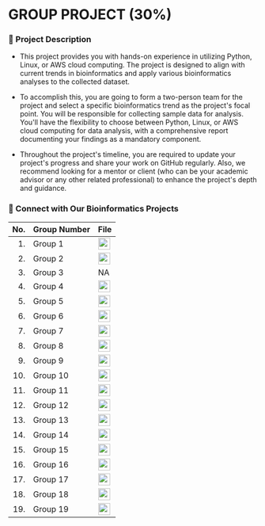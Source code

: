 # GROUP PROJECT (30%)

### 📑 Project Description  
- This project provides you with hands-on experience in utilizing Python, Linux, or AWS cloud computing. The project is designed to align with current trends in bioinformatics and apply various bioinformatics analyses to the collected dataset.

- To accomplish this, you are going to form a two-person team for the project and select a specific bioinformatics trend as the project's focal point. You will be responsible for collecting sample data for analysis. You'll have the flexibility to choose between Python, Linux, or AWS cloud computing for data analysis, with a comprehensive report documenting your findings as a mandatory component.

- Throughout the project's timeline, you are required to update your project's progress and share your work on GitHub regularly. Also, we recommend looking for a mentor or client (who can be your academic advisor or any other related professional) to enhance the project's depth and guidance.


### 👋 Connect with Our Bioinformatics Projects 
| No. | Group Number                                             | File |
|----: |----------------------------------------------------|------|
| 1.   | Group 1 | <a href="https://github.com/NiesHW/SECB3203_P4B/tree/b3bcf551bf0d5630eb41dd90e073d47e89bd5d63/Group_Project/Group_1" ><img src="https://cdn.icon-icons.com/icons2/2963/PNG/512/macos_big_sur_folder_icon_186046.png" width="24px" height="24px" ></a> |
| 2.   | Group 2 | <a href="https://github.com/NiesHW/SECB3203_P4B/tree/b3bcf551bf0d5630eb41dd90e073d47e89bd5d63/Group_Project/Group_2" ><img src="https://cdn.icon-icons.com/icons2/2963/PNG/512/macos_big_sur_folder_icon_186046.png" width="24px" height="24px" ></a> |
| 3.   | Group 3 | NA |
| 4.   | Group 4 | <a href="https://github.com/NiesHW/SECB3203_P4B/tree/b3bcf551bf0d5630eb41dd90e073d47e89bd5d63/Group_Project/Group_4" ><img src="https://cdn.icon-icons.com/icons2/2963/PNG/512/macos_big_sur_folder_icon_186046.png" width="24px" height="24px" ></a> |
| 5.   | Group 5 | <a href="https://github.com/NiesHW/SECB3203_P4B/tree/b3bcf551bf0d5630eb41dd90e073d47e89bd5d63/Group_Project/Group_5" ><img src="https://cdn.icon-icons.com/icons2/2963/PNG/512/macos_big_sur_folder_icon_186046.png" width="24px" height="24px" ></a> |
| 6.   | Group 6 | <a href="https://github.com/NiesHW/SECB3203_P4B/tree/b3bcf551bf0d5630eb41dd90e073d47e89bd5d63/Group_Project/Group_6" ><img src="https://cdn.icon-icons.com/icons2/2963/PNG/512/macos_big_sur_folder_icon_186046.png" width="24px" height="24px" ></a> |
| 7.   | Group 7 | <a href="https://github.com/NiesHW/SECB3203_P4B/tree/b3bcf551bf0d5630eb41dd90e073d47e89bd5d63/Group_Project/Group%207" ><img src="https://cdn.icon-icons.com/icons2/2963/PNG/512/macos_big_sur_folder_icon_186046.png" width="24px" height="24px" ></a>|
| 8.   | Group 8 | <a href="https://github.com/NiesHW/SECB3203_P4B/tree/b3bcf551bf0d5630eb41dd90e073d47e89bd5d63/Group_Project/Group_8" ><img src="https://cdn.icon-icons.com/icons2/2963/PNG/512/macos_big_sur_folder_icon_186046.png" width="24px" height="24px" ></a> |
| 9.   | Group 9 | <a href="https://github.com/NiesHW/SECB3203_P4B/tree/b3bcf551bf0d5630eb41dd90e073d47e89bd5d63/Group_Project/Group_9" ><img src="https://cdn.icon-icons.com/icons2/2963/PNG/512/macos_big_sur_folder_icon_186046.png" width="24px" height="24px" ></a> |
| 10.   | Group 10 | <a href="https://github.com/NiesHW/SECB3203_P4B/tree/b3bcf551bf0d5630eb41dd90e073d47e89bd5d63/Group_Project/Group_10" ><img src="https://cdn.icon-icons.com/icons2/2963/PNG/512/macos_big_sur_folder_icon_186046.png" width="24px" height="24px" ></a> |
| 11.   | Group 11 | <a href="https://github.com/NiesHW/SECB3203_P4B/tree/b3bcf551bf0d5630eb41dd90e073d47e89bd5d63/Group_Project/Group_11" ><img src="https://cdn.icon-icons.com/icons2/2963/PNG/512/macos_big_sur_folder_icon_186046.png" width="24px" height="24px" ></a> |
| 12.   | Group 12 | <a href="https://github.com/NiesHW/SECB3203_P4B/tree/b3bcf551bf0d5630eb41dd90e073d47e89bd5d63/Group_Project/Group_12" ><img src="https://cdn.icon-icons.com/icons2/2963/PNG/512/macos_big_sur_folder_icon_186046.png" width="24px" height="24px" ></a> |
| 13.   | Group 13 | <a href="https://github.com/NiesHW/SECB3203_P4B/tree/b3bcf551bf0d5630eb41dd90e073d47e89bd5d63/Group_Project/Group_13" ><img src="https://cdn.icon-icons.com/icons2/2963/PNG/512/macos_big_sur_folder_icon_186046.png" width="24px" height="24px" ></a> |
| 14.   | Group 14 | <a href="https://github.com/NiesHW/SECB3203_P4B/tree/b3bcf551bf0d5630eb41dd90e073d47e89bd5d63/Group_Project/Group_14" ><img src="https://cdn.icon-icons.com/icons2/2963/PNG/512/macos_big_sur_folder_icon_186046.png" width="24px" height="24px" ></a> |
| 15.   | Group 15 | <a href="https://github.com/NiesHW/SECB3203_P4B/tree/b3bcf551bf0d5630eb41dd90e073d47e89bd5d63/Group_Project/Group_15" ><img src="https://cdn.icon-icons.com/icons2/2963/PNG/512/macos_big_sur_folder_icon_186046.png" width="24px" height="24px" ></a> |
| 16.   | Group 16 | <a href="https://github.com/NiesHW/SECB3203_P4B/tree/b3bcf551bf0d5630eb41dd90e073d47e89bd5d63/Group_Project/Group%2016" ><img src="https://cdn.icon-icons.com/icons2/2963/PNG/512/macos_big_sur_folder_icon_186046.png" width="24px" height="24px" ></a> |
| 17.   | Group 17 | <a href="https://github.com/NiesHW/SECB3203_P4B/tree/b3bcf551bf0d5630eb41dd90e073d47e89bd5d63/Group_Project/GROUP%2017" ><img src="https://cdn.icon-icons.com/icons2/2963/PNG/512/macos_big_sur_folder_icon_186046.png" width="24px" height="24px" ></a>|
| 18.   | Group 18 | <a href="https://github.com/NiesHW/SECB3203_P4B/tree/14fcac6c1e9eee830c29691b375e15031df57f71/Group_Project/Group%2018" ><img src="https://cdn.icon-icons.com/icons2/2963/PNG/512/macos_big_sur_folder_icon_186046.png" width="24px" height="24px" ></a> |
| 19.   | Group 19 | <a href="https://github.com/NiesHW/SECB3203_P4B/tree/14fcac6c1e9eee830c29691b375e15031df57f71/Group_Project/Group_19" ><img src="https://cdn.icon-icons.com/icons2/2963/PNG/512/macos_big_sur_folder_icon_186046.png" width="24px" height="24px" ></a> |



